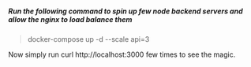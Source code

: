 ##### Run the following command to spin up few node backend servers and allow the nginx to load balance them

> docker-compose up -d --scale api=3

Now simply run curl http://localhost:3000 few times to see the magic. 

